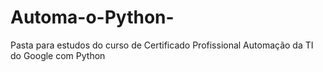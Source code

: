 # Automa-o-Python-
Pasta para estudos do curso de Certificado Profissional Automação da TI do Google com Python
